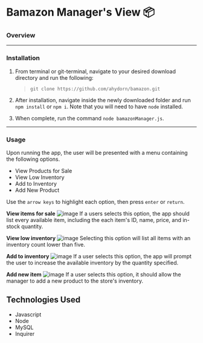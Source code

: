 # Bamazon Manager's View 📦

### **Overview**

---
### **Installation**

1. From terminal or git-terminal, navigate to your desired download directory and run the following:

    >`git clone https://github.com/ahydorn/bamazon.git`

2. After installation, navigate inside the newly downloaded folder and run `npm install` or `npm i`. Note that you will need to have `node` installed.

3. When complete, run the command `node bamazonManager.js`.

---
### **Usage**

Upon running the app, the user will be presented with a menu containing the following options. 

  * View Products for Sale
  * View Low Inventory
  * Add to Inventory
  * Add New Product

Use the `arrow keys` to highlight each option, then press `enter` or `return`.

**View items for sale**
![image](link)
If a users selects this option, the app should list every available item, including the each item's ID, name, price, and in-stock quantity.

**View low inventory**
![image](link)
Selecting this option will list all items with an inventory count lower than five.

**Add to inventory**
![image](link)
If a user selects this option, the app will prompt the user to increase the available inventory by the quantity specified.

**Add new item**
![image](link)
If a user selects this option, it should allow the manager to add a new product to the store's inventory.

## Technologies Used

* Javascript
* Node
* MySQL
* Inquirer
